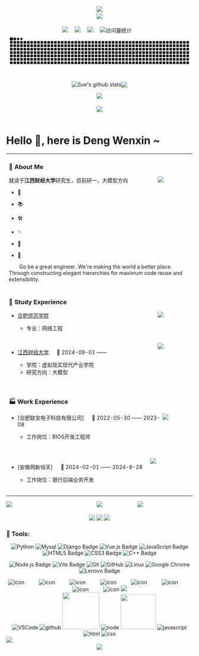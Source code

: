 <div align="center">

  <!-- dynamic typing effect 动态打字效果 -->
  <div>
    <a href="http://sue.sparkflare.cn/views/personal-introduction.html" target="_blank">
      <img src="https://readme-typing-svg.demolab.com?font=Fira+Code&pause=2000&width=500&lines=I'm Deng Wenxin, welcome here!&center=true&size=27" />
    </a>
  </div>

  <!-- knock code pictures 敲代码的图片 -->
  <picture>
    <source media="(prefers-color-scheme: dark)" srcset="https://cdn.jsdelivr.net/gh/buptsdz/buptsdz/assets/images/coding.gif" />
    <source media="(prefers-color-scheme: light)" srcset="https://cdn.jsdelivr.net/gh/buptsdz/buptsdz/assets/images/developer.svg" height="225px" />
    <img src="https://cdn.jsdelivr.net/gh/buptsdz/buptsdz/assets/images/coding.gif" />
  </picture>

  <!-- for beauty 留个空行好看点 -->
  <div>&nbsp;</div>
  
  <!-- profile logo 个人资料徽标 -->
  <div>
    <a href="" target="_blank"><img src="https://img.shields.io/badge/Website-个人网站-rgb(170, 220, 245)" /></a>&emsp;
    <a href="" target="_blank"><img src="https://img.shields.io/badge/Xiaoghongshu-小红书-rgb(255, 36, 66)" /></a>&emsp;
    <a href="https://space.bilibili.com/261102150?spm_id_from=333.1007.0.0" target="_blank"><img src="https://img.shields.io/badge/Bilibili-B站-ff69b4" /></a>&emsp;
    <!-- visitor -->
    <img src="https://komarev.com/ghpvc/?username=Deng-Wenxin&label=Views&color=0e75b6&style=flat" alt="访问量统计" />&emsp;
    <!-- wakatime -->
    <!-- <a href="https://wakatime.com/@Deng-Wenxin"><img src="https://wakatime.com/badge/user/42d0678c-368b-448b-9a77-5d21c5b55352.svg"/></a> -->
  </div>
  
  <!-- 活跃贪吃蛇 -->
  <picture>
    <source media="(prefers-color-scheme: dark)" srcset="https://raw.githubusercontent.com/Deng-Wenxin/Deng-Wenxin/output/github-contribution-grid-snake-dark.svg">
    <source media="(prefers-color-scheme: light)" srcset="https://raw.githubusercontent.com/Deng-Wenxin/Deng-Wenxin/output/github-contribution-grid-snake.svg">
    <img alt="github contribution grid snake animation" src="https://raw.githubusercontent.com/Deng-Wenxin/Deng-Wenxin/output/github-contribution-grid-snake.svg">
  </picture>
  
  <!-- 个人信息统计 -->
  <img align="center" src="https://github-readme-stats.vercel.app/api?username=Deng-Wenxin&show_icons=true&hide_border=true" alt="Sue's github stats" /><img align="center" src="https://github-readme-stats.vercel.app/api/top-langs/?username=Deng-Wenxin&layout=compact&theme=buefy&hide_border=true" />
  
  
  <!-- 活跃折线图 -->
  <picture>
  <source media="(prefers-color-scheme: dark)" srcset="https://github-readme-activity-graph.vercel.app/graph?username=Deng-Wenxin&theme=xcode&bg_color=FF000000&hide_border=true" />
  <source media="(prefers-color-scheme: light)" srcset="https://github-readme-activity-graph.vercel.app/graph?username=Deng-Wenxin&theme=xcode&bg_color=FF000000&color=000000&hide_border=true" />
  <img src="https://github-readme-activity-graph.vercel.app/graph?username=Deng-Wenxin&theme=xcode&bg_color=FF000000&hide_border=true" />
  </picture>
  
  <div>&nbsp;</div>
  
  <!-- GitHub 奖杯🏆 -->
  <div><img src="https://github-profile-trophy.vercel.app/?username=Deng-Wenxin&theme=gruvbox&row=1&column=7&no-frame=true&no-bg=true" /><br/></div>

</div>

<div>&nbsp;</div>

# Hello 👋, here is Deng Wenxin ~

<table>
<!-- 个人介绍 -->
<tr><td>

### 🤺 About Me
<img align="right" width="88" src="https://cdn.jsdelivr.net/gh/Deng-Wenxin/Deng-Wenxin/assets/images/computer.png" />

就读于**江西财经大学**研究生，目前研一，大模型方向

- 🌱 

- 📚 

- 🛠️

- ✨ 

- 🤔 

- 👥 

<p>&emsp;&emsp;Go be a great engineer. We're making the world a better place. Through constructing elegant hierarchies for maximum code reuse and extensibility.</p

</td></tr>

<!-- 就读经历 -->
<tr><td>

### 🏢 Study Experience
<img align="right" width="88" src="https://cdn.jsdelivr.net/gh/Deng-Wenxin/Deng-Wenxin/assets/images/bupt.png"/>

  - [合肥师范学院]() &emsp; 

    - 专业：网络工程
  
<div>&nbsp;</div>

<img align="right" width="88" src="https://cdn.jsdelivr.net/gh/Deng-Wenxin/Deng-Wenxin/assets/images/fdu.png" />

  - [江西财经大学](https://www.jxufe.edu.cn/) &emsp; 📌 2024-09-01 —— 

    - 学院：虚拟现实现代产业学院
    - 研究方向：大模型

<div>&nbsp;</div>
</td></tr>

<!-- 工作经历 -->
<tr><td>

### 🏭 Work Experience
<img align="right" width="75" src="https://cdn.jsdelivr.net/gh/Deng-Wenxin/Deng-Wenxin/assets/images/dianxin.png" />

- [合肥联宝电子科技有限公司] &emsp; 📌 2022-05-30 —— 2023-08

  - 工作岗位：BIOS开发工程师

<div>&nbsp;</div>
<div>&nbsp;</div>

<img align="right" width="108" src="https://cdn.jsdelivr.net/gh/Deng-Wenxin/Deng-Wenxin/assets/images/pjlab.png" />

- [安徽网新恒天] &emsp; 📌 2024-02-01 —— 2024-8-28

  - 工作岗位：银行后端业务开发

<div>&nbsp;</div>
</td></tr>
</table>



<!-- github-readme-streak-stats 连续提交代码天数记录 -->
<div align="center">
    <img align="left" width="150" src="https://cdn.jsdelivr.net/gh/Deng-Wenxin/Deng-Wenxin/assets/images/left.png" />
    <picture>
      <source aligh="center" media="(prefers-color-scheme: dark)" srcset="https://github-readme-streak-stats.herokuapp.com/?user=Deng-Wenxin&theme=dark&hide_border=true" />
      <source aligh="center" media="(prefers-color-scheme: light)" srcset="https://github-readme-streak-stats.herokuapp.com/?user=Deng-Wenxin&theme=light&hide_border=true" />
      <img aligh="center" src="https://github-readme-streak-stats.herokuapp.com/?user=Deng-Wenxin&theme=dark&hide_border=true" />
    </picture>
    <img align="right" width="150"  src="https://cdn.jsdelivr.net/gh/Deng-Wenxin/Deng-Wenxin/assets/images/right.png" />
    <div>&nbsp;</div>
    <!-- metrics -->
    <img width="150" src="https://cdn.jsdelivr.net/gh/Deng-Wenxin/Deng-Wenxin/assets/images/cxyduck.gif"/>
    <img src="/github-metrics.svg">
    <img width="150" src="https://cdn.jsdelivr.net/gh/Deng-Wenxin/Deng-Wenxin/assets/images/cxyduck.gif">
</div>

### 🧰 Tools:
<!--  skill badge 技能徽章 -->
<div align="center">

![Python](https://img.shields.io/badge/Python-6DB33F?logo=python&logoColor=fff&style=flat) ![Mysql](https://img.shields.io/badge/Mysql-47A248?logo=mysql&logoColor=fff&style=flat) ![Django Badge](https://img.shields.io/badge/Django-092E20?logo=django&logoColor=fff&style=flat) ![Vue.js Badge](https://img.shields.io/badge/Vue.js-4FC08D?logo=vuedotjs&logoColor=fff&style=flat)  ![JavaScript Badge](https://img.shields.io/badge/JavaScript-F7DF1E?logo=javascript&logoColor=000&style=flat) ![HTML5 Badge](https://img.shields.io/badge/HTML5-E34F26?logo=html5&logoColor=fff&style=flat) ![CSS3 Badge](https://img.shields.io/badge/CSS3-1572B6?logo=css3&logoColor=fff&style=flat) ![C++ Badge](https://img.shields.io/badge/C%2B%2B-00599C?logo=cplusplus&logoColor=fff&style=flat)

![Node.js Badge](https://img.shields.io/badge/Node.js-393?logo=nodedotjs&logoColor=fff&style=flat) ![Vite Badge](https://img.shields.io/badge/Vite-646CFF?logo=vite&logoColor=fff&style=flat) ![Git](https://img.shields.io/badge/-Git-FCC624?style=flat-square&logo=git) ![GitHub](https://img.shields.io/badge/-GitHub-pink?style=flat-square&logo=github) ![Linux](https://img.shields.io/badge/Linux-FCC624?style=style=flat-square&logo=linux&logoColor=black) ![Google Chrome](https://img.shields.io/badge/Chrome-4285F4?style=flat-square&logo=GoogleChrome&logoColor=white) ![Lenovo Badge](https://img.shields.io/badge/Lenovo-E2231A?logo=lenovo&logoColor=fff&style=flat)

</div>

<div align="center">
  <!-- svg动图 -->
  <img src="https://techstack-generator.vercel.app/js-icon.svg" alt="icon" width="65" style="width: 65px; height: 65px; margin-right:35px; margin-bottom: 0px;" />
  <img src="https://techstack-generator.vercel.app/docker-icon.svg" alt="icon" width="65" style="width: 65px; height: 65px; margin-right: 35px; margin-bottom: 0px;" /> 
    <img src="https://techstack-generator.vercel.app/mysql-icon.svg" alt="icon" width="65" style="width: 65px; height: 65px; margin-right: 35px; margin-bottom: 0px;" />
  <img src="https://techstack-generator.vercel.app/nginx-icon.svg" alt="icon" width="65" style="width: 65px; height: 65px; margin-right: 35px; margin-bottom: 0px;" />
  <img src="https://techstack-generator.vercel.app/django-icon.svg" alt="icon" width="65" style="width: 65px; height: 65px; margin-right: 35px; margin-bottom: 0px;" />
  <img src="https://techstack-generator.vercel.app/webpack-icon.svg" alt="icon" width="65" style="width: 65px; height: 65px; margin-right: 35px; margin-bottom: 0px;" />
  <img src="https://techstack-generator.vercel.app/eslint-icon.svg" alt="icon" width="65" style="width: 65px; height: 65px; margin-right: 35px; margin-bottom: 0px;" />
  <img src="https://techstack-generator.vercel.app/java-icon.svg" alt="icon" width="65" style="width: 65px; height: 65px; margin-right: 0px; margin-bottom: 0px;" />
  
  <!-- svg静态图 -->
  <img src="https://skillicons.dev/icons?i=git,postman,anaconda,pycharm,webstorm,linux,ubuntu,gmail,unity,mongodb,c,cpp"/>
</div>

<!-- Gif -->
<div align="center">
  <img alt="VSCode" src="https://i.giphy.com/media/IdyAQJVN2kVPNUrojM/200.webp" width="100" title="vscode">
  <img alt="github" src="https://i.giphy.com/media/KzJkzjggfGN5Py6nkT/200.webp" width="100" title="github">
  <img height="100" width="100" src="https://cdn.jsdelivr.net/gh/sun0225SUN/sun0225SUN/assets/images/python.webp">
  <img alt="node" src="https://media.giphy.com/media/kdFc8fubgS31b8DsVu/giphy.gif" width="85" title="node">
  <img height="95" width="95" src="https://cdn.jsdelivr.net/gh/sun0225SUN/sun0225SUN/assets/images/vue.webp">
  <img alt="javascript" src="https://media3.giphy.com/media/ln7z2eWriiQAllfVcn/200w.webp" width="100" title="javascript">
  <img alt-"html5" src="https://media.giphy.com/media/XAxylRMCdpbEWUAvr8/giphy.gif" width="100" title="html">
  <img alt="css" src="https://media.giphy.com/media/fsEaZldNC8A1PJ3mwp/giphy.gif" width="100" title="css">
</div>

<!-- profile-3d-contrib 3D 贡献图-->
<picture>
  <source media="(prefers-color-scheme: dark)" srcset="https://cdn.jsdelivr.net/gh/Deng-Wenxin/Deng-Wenxin/profile-3d-contrib/profile-night-rainbow.svg" />
  <source media="(prefers-color-scheme: light)" srcset="https://cdn.jsdelivr.net/gh/Deng-Wenxin/Deng-Wenxin/profile-3d-contrib/profile-gitblock.svg" />
  <img src="https://cdn.jsdelivr.net/gh/Deng-Wenxin/Deng-Wenxin/profile-3d-contrib/profile-night-rainbow.svg" />
</picture>


<div align="center">
  <img src="https://cdn.jsdelivr.net/gh/Deng-Wenxin/Deng-Wenxin/assets/images/icon.png" />
</div>

<!--
**Deng-Wenxin/Deng-Wenxin** is a ✨ _special_ ✨ repository because its `README.md` (this file) appears on your GitHub profile.

Here are some ideas to get you started:

- 🔭 I’m currently working on ...
- 🌱 I’m currently learning ...
- 👯 I’m looking to collaborate on ...
- 🤔 I’m looking for help with ...
- 💬 Ask me about ...
- 📫 How to reach me: ...
- 😄 Pronouns: ...
- ⚡ Fun fact: ...
-->
